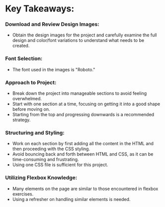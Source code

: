 # Key Takeaways:

### Download and Review Design Images: 
- Obtain the design images for the project and carefully examine the full design and color/font variations to understand what needs to be created.

### Font Selection: 
- The font used in the images is "Roboto."

### Approach to Project: 
- Break down the project into manageable sections to avoid feeling overwhelmed. 
- Start with one section at a time, focusing on getting it into a good shape before moving on. 
- Starting from the top and progressing downwards is a recommended strategy.

### Structuring and Styling: 
- Work on each section by first adding all the content in the HTML and then proceeding with the CSS styling. 
- Avoid bouncing back and forth between HTML and CSS, as it can be time-consuming and frustrating. 
- Using one CSS file is sufficient for this project.

### Utilizing Flexbox Knowledge: 
- Many elements on the page are similar to those encountered in flexbox exercises. 
- Using a refresher on handling similar elements is needed.